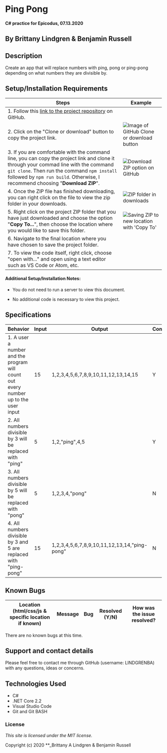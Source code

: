 # Ping Pong

#### C# practice for Epicodus, 07.13.2020

## By Brittany Lindgren & Benjamin Russell

## Description

Create an app that will replace numbers with ping, pong or ping-pong depending on what numbers they are divisible by.

## Setup/Installation Requirements

| Steps | Example |
| -------- | ----- |
|  1. Follow this [link to the project repository](https://github.com/LINDGRENBA/ping-pong-2) on GitHub.   |    |    
|  2. Click on the "Clone or download" button to copy the project link.   |   ![Image of GitHub Clone or download button](img/readme/clone-download-button.PNG)   |   
|  3. If you are comfortable with the command line, you can copy the project link and clone it through your commad line with the command `git clone`. Then run the command `npm install` followed by `npm run build`. Otherwise, I recommend choosing "**Download ZIP**".   |   ![Download ZIP option on GitHub](img/readme/download-zip.PNG)  |   
|   4. Once the ZIP file has finished downloading, you can right click on the file to view the zip folder in your downloads.   |   ![ZIP folder in downloads](img/readme/zip-folder.PNG)  |   
|  5. Right click on the project ZIP folder that you have just downloaded and choose the option "**Copy To...**", then choose the location where you would like to save this folder.    |   ![Saving ZIP to new location with 'Copy To'](img/readme/copy-to.PNG)  |   
|  6. Navigate to the final location where you have chosen to save the project folder.   |     |   
|  7. To view the code itself, right click, choose "open with..." and open using a text editor such as VS Code or Atom, etc.   |     |


#### Additional Setup/Installation Notes:

* You do not need to run a server to view this document.

* No additional code is necessary to view this project.   

## Specifications

| Behavior | Input | Output |  Completed(Y/N?)  |
| -------- | ----- | ------ | -------- |
| 1. A user a number and the program will count out every number up to the user input | 15 | 1,2,3,4,5,6,7,8,9,10,11,12,13,14,15 | Y |
| 2. All numbers divisible by 3 will be replaced with "ping" | 5 | 1,2,"ping",4,5 | Y |
| 3. All numbers divisible by 5 will be replaced with "pong" | 5 | 1,2,3,4,"pong" | N |
| 4. All numbers divisible by 3 and 5 are replaced with "ping-pong" | 15 | 1,2,3,4,5,6,7,8,9,10,11,12,13,14,"ping-pong" | N |

## Known Bugs

| Location (html/css/js & specific location if known) |  Message  | Bug | Resolved (Y/N) |  How was the issue resolved?  |
| ------- | ----- | ------ | ------ | --------- |
There are no known bugs at this time.


## Support and contact details

Please feel free to contact me through GitHub (username: LINDGRENBA) with any questions, ideas or concerns.  

## Technologies Used

* C#
* .NET Core 2.2
* Visual Studio Code 
* Git and Git BASH 


### License

*This site is licensed under the MIT license.*

Copyright (c) 2020 **_Brittany A Lindgren & Benjamin Russell 